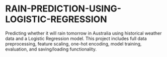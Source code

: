 # RAIN-PREDICTION-USING-LOGISTIC-REGRESSION
Predicting whether it will rain tomorrow in Australia using historical weather data and a Logistic Regression model. This project includes full data preprocessing, feature scaling, one-hot encoding, model training, evaluation, and saving/loading functionality.
